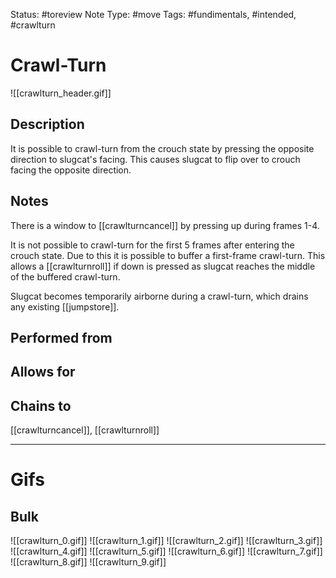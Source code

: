 Status: #toreview
Note Type: #move
Tags: #fundimentals, #intended, #crawlturn

# Crawl-Turn
![[crawlturn_header.gif]]
## Description
It is possible to crawl-turn from the crouch state by pressing the opposite direction to slugcat's facing. This causes slugcat to flip over to crouch facing the opposite direction.

## Notes
There is a window to [[crawlturncancel]] by pressing up during frames 1-4.

It is not possible to crawl-turn for the first 5 frames after entering the crouch state. Due to this it is possible to buffer a first-frame crawl-turn. This allows a [[crawlturnroll]] if down is pressed as slugcat reaches the middle of the buffered crawl-turn.

Slugcat becomes temporarily airborne during a crawl-turn, which drains any existing [[jumpstore]].

## Performed from


## Allows for


## Chains to
[[crawlturncancel]], [[crawlturnroll]]

___
# Gifs
## Bulk
![[crawlturn_0.gif]]
![[crawlturn_1.gif]]
![[crawlturn_2.gif]]
![[crawlturn_3.gif]]
![[crawlturn_4.gif]]
![[crawlturn_5.gif]]
![[crawlturn_6.gif]]
![[crawlturn_7.gif]]
![[crawlturn_8.gif]]
![[crawlturn_9.gif]]
